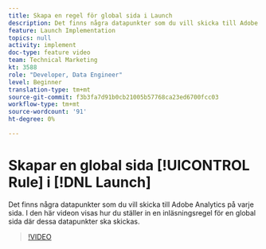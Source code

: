 ```yaml
---
title: Skapa en regel för global sida i Launch
description: Det finns några datapunkter som du vill skicka till Adobe Analytics på varje sida. I den här videon visas hur du ställer in en global sidinläsningsregel för att skicka dessa datapunkter i.
feature: Launch Implementation
topics: null
activity: implement
doc-type: feature video
team: Technical Marketing
kt: 3588
role: "Developer, Data Engineer"
level: Beginner
translation-type: tm+mt
source-git-commit: f3b3fa7d91b0cb21005b57768ca23ed6700fcc03
workflow-type: tm+mt
source-wordcount: '91'
ht-degree: 0%

---
```



# Skapar en global sida [!UICONTROL Rule] i [!DNL Launch]

Det finns några datapunkter som du vill skicka till Adobe Analytics på varje sida. I den här videon visas hur du ställer in en inläsningsregel för en global sida där dessa datapunkter ska skickas.

>[!VIDEO](https://video.tv.adobe.com/v/28769/?quality=12)
